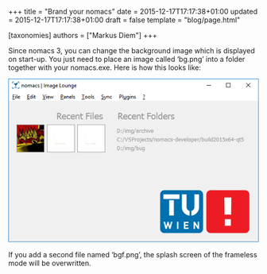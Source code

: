 +++
title = "Brand your nomacs"
date = 2015-12-17T17:17:38+01:00
updated = 2015-12-17T17:17:38+01:00
draft = false
template = "blog/page.html"

[taxonomies]
authors = ["Markus Diem"]
+++

Since nomacs 3, you can change the background image which is displayed on start-up.
You just need to place an image called ‘bg.png’ into a folder together with your nomacs.exe.
Here is how this looks like:

![tu-branding](tu-branding.png)

If you add a second file named ‘bgf.png’, the splash screen of the frameless mode will be overwritten.
